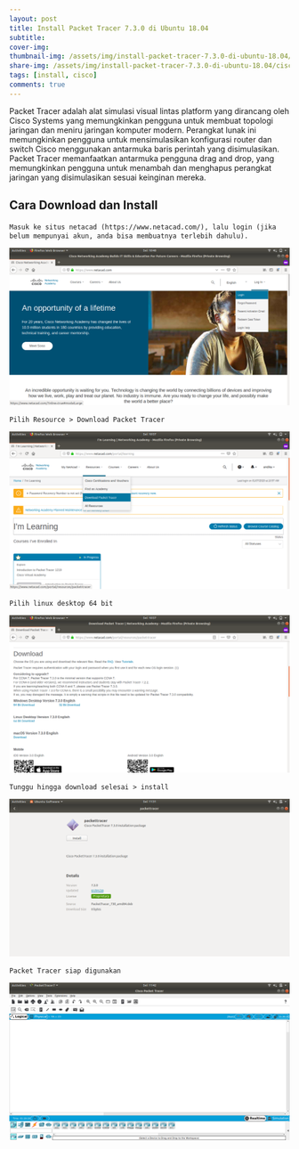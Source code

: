 ```yaml
---
layout: post
title: Install Packet Tracer 7.3.0 di Ubuntu 18.04
subtitle: 
cover-img: 
thumbnail-img: /assets/img/install-packet-tracer-7.3.0-di-ubuntu-18.04/cisco.png
share-img: /assets/img/install-packet-tracer-7.3.0-di-ubuntu-18.04/cisco.png
tags: [install, cisco]
comments: true
---
```


Packet Tracer adalah alat simulasi visual lintas platform yang dirancang oleh Cisco Systems yang memungkinkan pengguna untuk membuat topologi jaringan dan meniru jaringan komputer modern. Perangkat lunak ini memungkinkan pengguna untuk mensimulasikan konfigurasi router dan switch Cisco menggunakan antarmuka baris perintah yang disimulasikan. Packet Tracer memanfaatkan antarmuka pengguna drag and drop, yang memungkinkan pengguna untuk menambah dan menghapus perangkat jaringan yang disimulasikan sesuai keinginan mereka.

## Cara Download dan Install

~~~
Masuk ke situs netacad (https://www.netacad.com/), lalu login (jika belum mempunyai akun, anda bisa membuatnya terlebih dahulu).
~~~

![install-cisco-1](/assets/img/install-packet-tracer-7.3.0-di-ubuntu-18.04/install-cisco-1.png)

~~~
Pilih Resource > Download Packet Tracer
~~~

![install-cisco-2](/assets/img/install-packet-tracer-7.3.0-di-ubuntu-18.04/install-cisco-2.png)

~~~
Pilih linux desktop 64 bit
~~~

![install-cisco-3](/assets/img/install-packet-tracer-7.3.0-di-ubuntu-18.04/install-cisco-3.png)

~~~
Tunggu hingga download selesai > install
~~~

![install-cisco-4](/assets/img/install-packet-tracer-7.3.0-di-ubuntu-18.04/install-cisco-4.png)

~~~
Packet Tracer siap digunakan
~~~

![install-cisco-5](/assets/img/install-packet-tracer-7.3.0-di-ubuntu-18.04/install-cisco-5.png)
